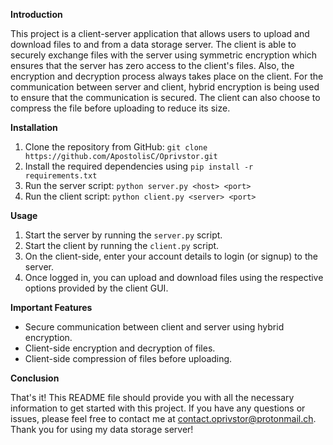 **Introduction**

This project is a client-server application that allows users to upload and download files to and from a data storage server.
The client is able to securely exchange files with the server using symmetric encryption which ensures that the server has zero access to the client's files. Also, the encryption and decryption process always takes place on the client.
For the communication between server and client, hybrid encryption is being used to ensure that the communication is secured.
The client can also choose to compress the file before uploading to reduce its size.

**Installation**
1. Clone the repository from GitHub: `git clone https://github.com/ApostolisC/Oprivstor.git`
2. Install the required dependencies using `pip install -r requirements.txt`
3. Run the server script: `python server.py <host> <port>`
4. Run the client script: `python client.py <server> <port>`

**Usage**

1. Start the server by running the `server.py` script.
2. Start the client by running the `client.py` script.
3. On the client-side, enter your account details to login (or signup) to the server.
4. Once logged in, you can upload and download files using the respective options provided by the client GUI.

**Important Features**

* Secure communication between client and server using hybrid encryption.
* Client-side encryption and decryption of files.
* Client-side compression of files before uploading.

**Conclusion**

That's it! This README file should provide you with all the necessary information to get started with this project. If you have any questions or issues, please feel free to contact me at contact.oprivstor@protonmail.ch. 
Thank you for using my data storage server!
